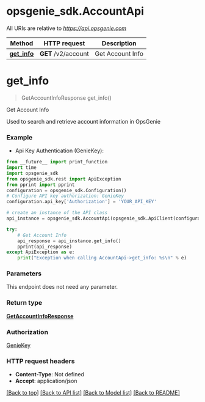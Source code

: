 # opsgenie_sdk.AccountApi

All URIs are relative to *https://api.opsgenie.com*

Method | HTTP request | Description
------------- | ------------- | -------------
[**get_info**](AccountApi.md#get_info) | **GET** /v2/account | Get Account Info


# **get_info**
> GetAccountInfoResponse get_info()

Get Account Info

Used to search and retrieve account information in OpsGenie

### Example

* Api Key Authentication (GenieKey):
```python
from __future__ import print_function
import time
import opsgenie_sdk
from opsgenie_sdk.rest import ApiException
from pprint import pprint
configuration = opsgenie_sdk.Configuration()
# Configure API key authorization: GenieKey
configuration.api_key['Authorization'] = 'YOUR_API_KEY'

# create an instance of the API class
api_instance = opsgenie_sdk.AccountApi(opsgenie_sdk.ApiClient(configuration))

try:
    # Get Account Info
    api_response = api_instance.get_info()
    pprint(api_response)
except ApiException as e:
    print("Exception when calling AccountApi->get_info: %s\n" % e)
```

### Parameters
This endpoint does not need any parameter.

### Return type

[**GetAccountInfoResponse**](GetAccountInfoResponse.md)

### Authorization

[GenieKey](../README.md#GenieKey)

### HTTP request headers

 - **Content-Type**: Not defined
 - **Accept**: application/json

[[Back to top]](#) [[Back to API list]](../README.md#documentation-for-api-endpoints) [[Back to Model list]](../README.md#documentation-for-models) [[Back to README]](../README.md)

